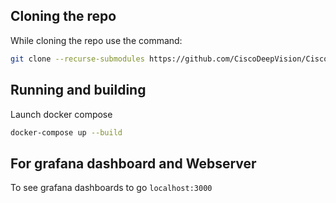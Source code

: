 ## Cloning the repo

While cloning the repo use the command:
```bash
git clone --recurse-submodules https://github.com/CiscoDeepVision/CiscoDeepVision.git
```

## Running  and building

Launch docker compose

```bash
docker-compose up --build
```

## For grafana dashboard and Webserver  

To see grafana dashboards to go
`localhost:3000`
